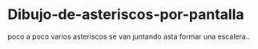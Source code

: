 # Dibujo-de-asteriscos-por-pantalla
poco a poco varios asteriscos se van juntando asta formar una escalera..
